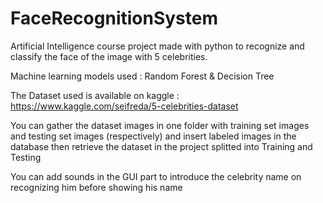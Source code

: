 # FaceRecognitionSystem
Artificial Intelligence course project made with python to recognize and classify the face of the image with 5 celebrities.

Machine learning models used : Random Forest & Decision Tree

The Dataset used is available on kaggle : https://www.kaggle.com/seifreda/5-celebrities-dataset

You can gather the dataset images in one folder with training set images and testing set images (respectively) and insert labeled images in the database 
then retrieve the dataset in the project splitted into Training and Testing

You can add sounds in the GUI part to introduce the celebrity name on recognizing him before showing his name
